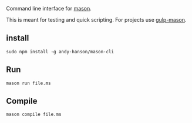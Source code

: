 Command line interface for [mason](https://andy-hanson.github.io/mason).

This is meant for testing and quick scripting.
For projects use [gulp-mason](https://github.com/andy-hanson/gulp-mason).

## install

	sudo npm install -g andy-hanson/mason-cli


## Run

	mason run file.ms


## Compile

	mason compile file.ms

